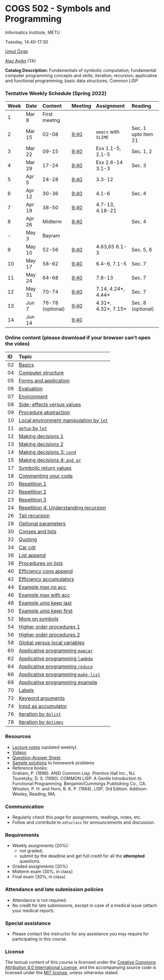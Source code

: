 # COGS 502 - Symbols and Programming
Informatics Institute, METU

Tuesday, 14:40-17:30

[Umut Özge](https://umutozge.github.io)  

[Alaz Aydın](mailto:alazaydin@gmail.com) (TA)  


**Catalog Description:** Fundamentals of symbolic computation; fundamental computer programming concepts and skills; iteration; recursion; applicative and functional programming; basic data structures; Common LISP

###  Tentative Weekly Schedule (Spring 2022)


|Week| Date   | Content | Meeting | Assignment | Reading |
:--- |:-------|:--------|:--------|:-----------|:--------|
1    | Mar 8 |First meetng |         |            |         |
2    | Mar 15 |02-08 |[9:40]()| `emacs` with `SLIME`| Sec. 1 upto item 21 |
3    | Mar 22 |09-15 |[9:40]()| Exx 1.1-5, 2.1-5| Sec. 1, 2 |
4    | Mar 29 |17-24 |[9:40]()| Exx 2.6-14 3.1-3 | Sec. 3 |
5    | Apr 5|24-28 |[9:40]()|3.3-12  |  |
6    | Apr 12| 30-36 |[9:40]()|4.1-6 |  Sec. 4|
7    | Apr 19| 38-50 |[9:40]()|4.7-13, 4.18-21  | |
8    | Apr 26| Midterm |[9:40]()|  | Sec. 4 | 
\-    | May 3|Bayram || |  |
9   | May 10|52-56 |[9:40]() | 4.63,65 6.1-3    | Sec. 5, 6 |
10   | May 17|58-62 |[9:40]() | 6.4-6, 7.1-5 | Sec. 7 |
11   | May 24|64-68 |[9:40]() | 7.6-13| Sec. 7 |
12   | May 31|70-74 |[9:40]() |7.14, 4.24\*, 4.44\* | Sec. 7 |
13   | Jun 7|76-78 (optional) |[9:40]() | 4.31\*, 4.32\*, 7.15\* | Sec. 8 (optional) |
14   | Jun 14|	 |[9:40]()| | |



### Online content (please download if your browser can't open the video)

|ID| Topic |
:---|:--- |
02|[Basics](http://lfcs.ii.metu.edu.tr/cr/cogs502/vid/02_basics.mp4)
04|[Computer structure](http://lfcs.ii.metu.edu.tr/cr/cogs502/vid/04_computer-structure.mp4)
05|[Forms and application](http://lfcs.ii.metu.edu.tr/cr/cogs502/vid/05_forms-and-application.mp4)
06|[Evaluation](http://lfcs.ii.metu.edu.tr/cr/cogs502/vid/06_evaluation.mp4)
07|[Environment](http://lfcs.ii.metu.edu.tr/cr/cogs502/vid/07_environment.mp4)
08|[Side-effects versus values](http://lfcs.ii.metu.edu.tr/cr/cogs502/vid/08_side-effects-vs-values.mp4)
09|[Procedure abstraction](http://lfcs.ii.metu.edu.tr/cr/cogs502/vid/09_procedure-abstraction.mp4)
10|[Local environment manipulation by `let`](http://lfcs.ii.metu.edu.tr/cr/cogs502/vid/10_let.mp4)
11|[`defun` by `let`](http://lfcs.ii.metu.edu.tr/cr/cogs502/vid/11_defun-by-let.mp4)
12|[Making decisions 1](http://lfcs.ii.metu.edu.tr/cr/cogs502/vid/12_making-decisions-1.mp4)
13|[Making decisions 2](http://lfcs.ii.metu.edu.tr/cr/cogs502/vid/13_making-decisions-2.mp4)
14|[Making decisions 3: `cond`](http://lfcs.ii.metu.edu.tr/cr/cogs502/vid/14_making-decisions-3.mp4)
15|[Making decisions 4: `and`, `or`](http://lfcs.ii.metu.edu.tr/cr/cogs502/vid/15_making-decisions-4.mp4)
17|[Symbolic return values](http://lfcs.ii.metu.edu.tr/cr/cogs502/vid/17_symbolic-return-values.mp4)
18|[Commenting your code](http://lfcs.ii.metu.edu.tr/cr/cogs502/vid/18_commenting.mp4)
20|[Repetition 1](http://lfcs.ii.metu.edu.tr/cr/cogs502/vid/20_repetition-1.mp4)
22|[Repetition 2](http://lfcs.ii.metu.edu.tr/cr/cogs502/vid/22_repetition-2.mp4)
23|[Repetition 3](http://lfcs.ii.metu.edu.tr/cr/cogs502/vid/23_repetition-3.mp4)
24|[Repetition 4: Understanding recursion](http://lfcs.ii.metu.edu.tr/cr/cogs502/vid/24_repetition-4.mp4)
26|[Tail recursion](http://lfcs.ii.metu.edu.tr/cr/cogs502/vid/26_tail-recursion.mp4)
28|[Optional parameters](http://lfcs.ii.metu.edu.tr/cr/cogs502/vid/28_optional-parameters.mp4)
30|[Conses and lists](http://lfcs.ii.metu.edu.tr/cr/cogs502/vid/30_conses-and-lists.m4v)
32|[Quoting](http://lfcs.ii.metu.edu.tr/cr/cogs502/vid/32_quoting.m4v)
34|[Car cdr](http://lfcs.ii.metu.edu.tr/cr/cogs502/vid/34_car-cdr.m4v)
36|[List append](http://lfcs.ii.metu.edu.tr/cr/cogs502/vid/36_list-append.m4v)
38|[Procedures on lists](http://lfcs.ii.metu.edu.tr/cr/cogs502/vid/38_procedures-on-lists.m4v)
40|[Efficiency cons append](http://lfcs.ii.metu.edu.tr/cr/cogs502/vid/40_efficiency-cons-append.m4v)
42|[Efficiency accumulators](http://lfcs.ii.metu.edu.tr/cr/cogs502/vid/42_efficiency-accumulators.m4v)
44|[Example max no acc](http://lfcs.ii.metu.edu.tr/cr/cogs502/vid/44_example-max-no-acc.mp4)
46|[Example max with acc](http://lfcs.ii.metu.edu.tr/cr/cogs502/vid/46_example-max-with-acc.mp4)
48|[Example uniq keep last](http://lfcs.ii.metu.edu.tr/cr/cogs502/vid/48_example-uniq-keep-last.mp4)
50|[Example uniq keep first](http://lfcs.ii.metu.edu.tr/cr/cogs502/vid/50_example-uniq-keep-first.mp4)
52|[More on symbols](http://lfcs.ii.metu.edu.tr/cr/cogs502/vid/52_more-on-symbols.mp4)
54|[Higher order procedures 1](http://lfcs.ii.metu.edu.tr/cr/cogs502/vid/54_higher-order-procedures-1.mp4)
56|[Higher order procedures 2](http://lfcs.ii.metu.edu.tr/cr/cogs502/vid/56_higher-order-procedures-2.mp4)
58|[Global versus local variables](http://lfcs.ii.metu.edu.tr/cr/cogs502/vid/58_global-versus-local-variables.mp4)
60|[Applicative programming `mapcar`](http://lfcs.ii.metu.edu.tr/cr/cogs502/vid/60_applicative-programming-mapcar.mp4)
62|[Applicative programming `lambda`](http://lfcs.ii.metu.edu.tr/cr/cogs502/vid/62_applicative-programming-lambda.mp4)
64|[Applicative programming `reduce`](http://lfcs.ii.metu.edu.tr/cr/cogs502/vid/64_applicative-programming-reduce.mp4)
66|[Applicative programming `make-list`](http://lfcs.ii.metu.edu.tr/cr/cogs502/vid/66_applicative-programming-make-list.mp4)
68|[Applicative programming example](http://lfcs.ii.metu.edu.tr/cr/cogs502/vid/68_applicative-programming-example.mp4)
70|[Labels](http://lfcs.ii.metu.edu.tr/cr/cogs502/vid/70_labels.mp4)
72|[Keyword arguments](http://lfcs.ii.metu.edu.tr/cr/cogs502/vid/72_keyword-arguments.mp4)
74|[Input as accumulator](http://lfcs.ii.metu.edu.tr/cr/cogs502/vid/74_input-as-accumulator.mp4)
76|[Iteration by `dolist`](http://lfcs.ii.metu.edu.tr/cr/cogs502/vid/76_iteration-by-dolist.mp4)
78|[Iteration by `dotimes`](http://lfcs.ii.metu.edu.tr/cr/cogs502/vid/78_iteration-by-dotimes.mp4)


### Resources 

* [Lecture notes](notes/cogs502-lecture-notes.pdf) (updated weekly).
* [Videos](http://lfcs.ii.metu.edu.tr/cr/cogs502/vid/)
* [Question-Answer Sheet](notes/question-answer-sheet.md).
* [Sample solutions](code/sample-solutions.lisp) to homework problems
* Reference books:  
	Graham, P. (1996). ANSI Common Lisp. Prentice Hall Inc., NJ.  
	Touretzky, D. S. (1990). COMMON LISP: A Gentle Introduction to Functional Programming. Benjamin/Cummings Publisihing Co., CA.  
	Winston, P. H. and Horn, B. K. P. (1984). LISP, 3rd Edition. Addison-Wesley, Reading, MA.  

### Communication

* Regularly check this page for assignments, readings, notes, etc.
* Follow and contribute to `odtuclass` for announcements and discussion.

### Requirements

* Weekly assignments (20%):
	- not graded;
	- submit by the deadline and get full credit for all the **attempted** questions.
* Graded assignments (20%) 
* Midterm exam (30%, in class)
* Final exam (30%, in class)


### Attendance and late submission policies

* Attendance is not required.
* No credit for late submissions, except in case of a medical issue (attach your medical report).


### Special assistance

* Please contact the instructor for any assistance you may require for participating in this course.

### License
The textual content of this course is licensed under the [Creative Commons Attribution 4.0 International License](https://creativecommons.org/licenses/by/4.0/), and the accompanying source code is licensed under the [MIT license](http://opensource.org/licenses/mit-license.php), unless otherwise stated.
